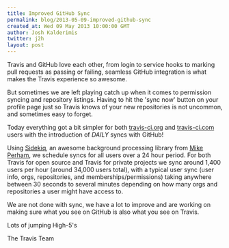 ```yaml
---
title: Improved GitHub Sync
permalink: blog/2013-05-09-improved-github-sync
created_at: Wed 09 May 2013 10:00:00 GMT
author: Josh Kalderimis
twitter: j2h
layout: post
---
```


Travis and GitHub love each other, from login to service hooks to marking pull requests as passing or failing, seamless GitHub integration is what makes the Travis experience so awesome.

But sometimes we are left playing catch up when it comes to permission syncing and repository listings. Having to hit the 'sync now' button on your profile page just so Travis knows of your new repositories is not uncommon, and sometimes easy to forget.

Today everything got a bit simpler for both [travis-ci.org][travis-ci-org] and [travis-ci.com][travis-ci-com] users with the introduction of _DAILY_ syncs with GitHub!

Using [Sidekiq][sidekiq], an awesome background processing library from [Mike Perham][mike-perham], we schedule syncs for all users over a 24 hour period. For both Travis for open source and Travis for private projects we sync around 1,400 users per hour (around 34,000 users total), with a typical user sync (user info, orgs, repositories, and memberships/permissions) taking anywhere between 30 seconds to several minutes depending on how many orgs and repositories a user might have access to.

We are not done with sync, we have a lot to improve and are working on making sure what you see on GitHub is also what you see on Travis. 

Lots of jumping High-5's

The Travis Team

[travis-ci-org]: https://travis-ci.org
[travis-ci-com]: https://travis-ci.com
[sidekiq]: http://sidekiq.org
[mike-perham]: https://twitter.com/mperham
